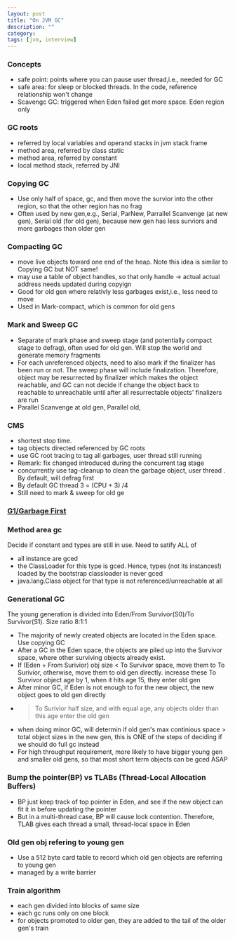 ```yaml
---
layout: post
title: "On JVM GC"
description: ""
category: 
tags: [jvm, interview]
---
```


### Concepts
* safe point: points where you can pause user thread,i.e., needed for GC
* safe area: for sleep or blocked threads. In the code, reference relationship won't change
* Scavengc GC: triggered when Eden failed get more space. Eden region only

### GC roots

* referred by local variables and operand stacks in jvm stack frame
* method area, referred by class static
* method area, referred by constant
* local method stack, referred by JNI

### Copying GC
* Use only half of space, gc, and then move the survior into the other region, so that the other region has no frag
* Often used by new gen,e.g.,  Serial, ParNew, Parrallel Scanvenge (at new gen), Serial old (for old gen), because new gen has less surviors and more garbages than older gen

### Compacting GC
* move live objects toward one end of the heap. Note this idea is similar to Copying GC but NOT same!
* may use a table of object handles, so that only handle -> actual actual address needs updated during copyign
* Good for old gen where relativly less garbages exist,i.e., less need to move
* Used in Mark-compact, which is common for old gens

### Mark and Sweep GC
* Separate of mark phase and sweep stage (and potentially compact stage to defrag), often used for old gen. Will stop the world and generate memory fragments
* For each unreferenced objects, need to also mark if the finalizer has been run or not. The sweep phase will include finalization. Therefore, object may be resurrected by finalizer which makes the object reachable, and GC can not decide if change the object back to reachable to unreachable until after all resurrectable objects' finalizers are run
* Parallel Scanvenge at old gen, Parallel old, 

### CMS
* shortest stop time.
* tag objects directed referenced by GC roots
* use GC root tracing to tag all garbages, user thread still running
* Remark: fix changed introduced during the concurrent tag stage
* concurrently use tag-cleanup to clean the garbage object, user thread . By default, will defrag first
* By default GC thread 3 = (CPU + 3) /4
* Still need to mark & sweep for old ge


### [G1/Garbage First](http://george24601.github.io/2019/01/03/g1-gc.html)


### Method area gc
Decide if constant and types are still in use. Need to satify ALL of

* all instance are gced
* the ClassLoader for this type is gced. Hence, types (not its instances!) loaded by the bootstrap classloader is never gced
* java.lang.Class object for that type is not referenced/unreachable at all


### Generational GC

The young generation is divided into Eden/From Survivor(S0)/To Survivor(S1). Size ratio 8:1:1

* The majority of newly created objects are located in the Eden space. Use copying GC
* After a GC in the Eden space, the objects are piled up into the Survivor space, where other surviving objects already exist.
* If (Eden + From Surivior) obj size < To Survivor space, move them to To Surivior, otherwise, move them to old gen directly. increase these To Survivor object age by 1, when it hits age 15, they enter old gen
* After minor GC, if Eden is not enough to for the new object, the new object goes to old gen directly
*  > To Surivior half size, and with equal age, any objects older than this age enter the old gen
* when doing minor GC, will determin if old gen's max continious space > total object sizes in the new gen, this is ONE of the steps of deciding if we should do full gc instead
* For high throughput requirement, more likely to have bigger young gen and smaller old gens, so that most short term objects can be gced ASAP


### Bump the pointer(BP) vs TLABs (Thread-Local Allocation Buffers)

* BP just keep track of top pointer in Eden, and see if the new object can fit it in before updating the pointer
* But in a multi-thread case, BP will cause lock contention. Therefore, TLAB gives each thread a small, thread-local space in Eden

### Old gen obj refering to young gen

* Use a 512 byte card table to record which old gen objects are referring to young gen
* managed by a write barrier

### Train algorithm

* each gen divided into blocks of same size
* each gc runs only on one block
* for objects promoted to older gen, they are added to the tail of the older gen's train
